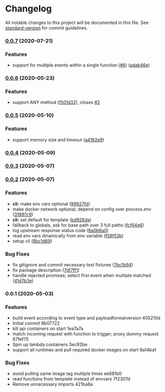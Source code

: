 # Changelog

All notable changes to this project will be documented in this file. See [standard-version](https://github.com/conventional-changelog/standard-version) for commit guidelines.

### [0.0.7](https://github.com/duartemendes/aws-sam-api-proxy/compare/v0.0.6...v0.0.7) (2020-07-21)


### Features

* support for multiple events within a single function ([#6](https://github.com/duartemendes/aws-sam-api-proxy/issues/6)) ([adab46e](https://github.com/duartemendes/aws-sam-api-proxy/commit/adab46ed8074863ef26d4bab37f739f274471489))

### [0.0.6](https://github.com/duartemendes/aws-sam-api-proxy/compare/v0.0.5...v0.0.6) (2020-05-23)


### Features

* support ANY method ([f501d32](https://github.com/duartemendes/aws-sam-api-proxy/commit/f501d32d464c631dd6aa9d75e2548d4db4f8a8c4)), closes [#2](https://github.com/duartemendes/aws-sam-api-proxy/issues/2)

### [0.0.5](https://github.com/duartemendes/aws-sam-api-proxy/compare/v0.0.4...v0.0.5) (2020-05-10)


### Features

* support memory size and timeout ([a4162e9](https://github.com/duartemendes/aws-sam-api-proxy/commit/a4162e98816f13a6460acbf477f815a01129a2c2))

### [0.0.4](https://github.com/duartemendes/aws-sam-api-proxy/compare/v0.0.3...v0.0.4) (2020-05-09)

### [0.0.3](https://github.com/duartemendes/aws-sam-api-proxy/compare/v0.0.2...v0.0.3) (2020-05-07)

### [0.0.2](https://github.com/duartemendes/aws-sam-api-proxy/compare/v0.0.1...v0.0.2) (2020-05-07)


### Features

* **cli:** make env vars optional ([99927fd](https://github.com/duartemendes/aws-sam-api-proxy/commit/99927fd9d9bcd8180c5937df7114ebaca4fd6252))
* make docker network optional; depend on config over process.env ([31997c9](https://github.com/duartemendes/aws-sam-api-proxy/commit/31997c9d8446a0fdada3b9c696e5f9e3a0922a34))
* **cli:** set default for template ([bd926da](https://github.com/duartemendes/aws-sam-api-proxy/commit/bd926dac386b20b7d2a555171ebf34b0bdf2f8e2))
* fallback to globals, ask for base path over 3 full paths ([fcf64e6](https://github.com/duartemendes/aws-sam-api-proxy/commit/fcf64e6ca7c946661db04ffbcf462813fdcc997d))
* log upstream response status code ([6a0b6a0](https://github.com/duartemendes/aws-sam-api-proxy/commit/6a0b6a0810af79407fa8944bd7381b8057e4c33a))
* read env vars dinamically from env variable ([f58f53b](https://github.com/duartemendes/aws-sam-api-proxy/commit/f58f53be635dea065dfb61f9d6e52576ee41a7cb))
* setup cli ([8bc1d69](https://github.com/duartemendes/aws-sam-api-proxy/commit/8bc1d698d07f82038748006e9dfff89ad707322e))


### Bug Fixes

* fix gitignore and commit necessary test fixtures ([7bc1b94](https://github.com/duartemendes/aws-sam-api-proxy/commit/7bc1b944df0d37f9176c29b3003ad173468bfbba))
* fix package description ([7df7ff1](https://github.com/duartemendes/aws-sam-api-proxy/commit/7df7ff1be32caf003dfdcbc6b82ade901dab1f54))
* handle rejected promises; select first event when multiple matched ([41d7b3e](https://github.com/duartemendes/aws-sam-api-proxy/commit/41d7b3eab5e9ecddc9a636618d7bda2f240768d7))

### 0.0.1 (2020-05-03)


### Features

* build event according to event type and payloadformatversion 405210d
* Initial commit 8b07722
* kill api containers on start 1ea7a7a
* match incoming request with function to trigger; proxy dummy request 67fef75
* Spin up lambda containers 3ec92be
* support all runtimes and pull required docker images on start 8a14ba1


### Bug Fixes

* avoid pulling same image tag multiple times ee681b0
* read functions from template instead of envvars 7f2307d
* Remove unnecessary imports 421ba8a
